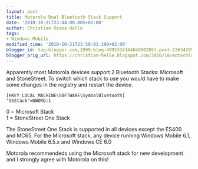 ```yaml
---
layout: post
title: Motorola Dual Bluetooth Stack Support
date: '2010-10-21T23:44:00.005+02:00'
author: Christian Resma Helle
tags:
- Windows Mobile
modified_time: '2010-10-21T23:59:03.290+02:00'
blogger_id: tag:blogger.com,1999:blog-4995334164049002857.post-2363429546681266049
blogger_orig_url: https://christian-helle.blogspot.com/2010/10/motorola-dual-bluetooth-stack-support.html
---
```


Apparently most Motorola devices support 2 Bluetooth Stacks: Microsoft and StoneStreet. To switch which stack to use you would have to make some changes in the registry and restart the device.  
  
```
[HKEY_LOCAL_MACHINE\SOFTWARE\SymbolBluetooth]  
"SSStack"=DWORD:1
```

0 = Microsoft Stack  
1 = StoneStreet One Stack  
  
The StoneStreet One Stack is supported in all devices except the ES400 and MC65. For the Microsoft stack, any device running Windows Mobile 6.1, Windows Mobile 6.5.x and Windows CE 6.0  
  
Motorola recommendeds using the Microsoft stack for new development and I strongly agree with Motorola on this!